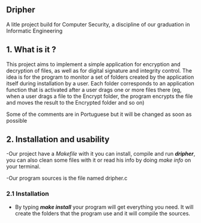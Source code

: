 ## Dripher

A litle project build for Computer Security, a discipline of our graduation in Informatic Engineering

## **1. What is it ?**

This project aims to implement a simple application for encryption and decryption of files, as well as for digital signature and integrity control. The idea is for the program to monitor a set of folders created by the application itself during installation by a user. Each folder corresponds to an application function that is activated after a user drags one or more files there (eg, when a user drags a file to the Encrypt folder, the program encrypts the file and moves the result to the Encrypted folder and so on)

Some of the comments are in Portuguese but it will be changed as soon as possible

## **2. Installation and usability**

-Our project have a *Makefile* with it you can install, compile and run _**dripher**_, you can also clean some files with it or read his info by doing _make info_ on your terminal.

-Our program sources is the file named dripher.c

### **2.1 Installation**

- By typing _**make install**_ your program will get everything you need. It will create the folders that the program use and it will compile the sources.

